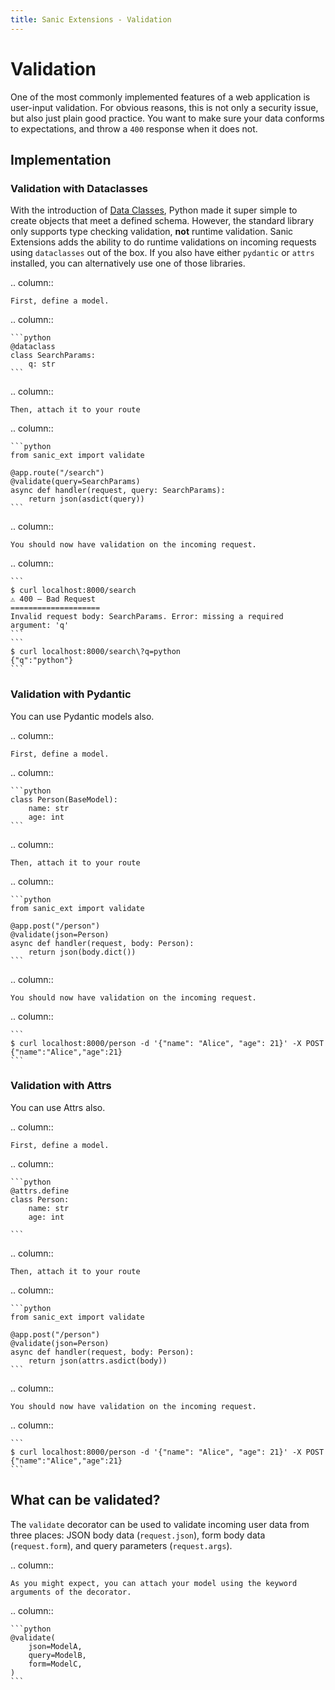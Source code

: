 ```yaml
---
title: Sanic Extensions - Validation
---
```


# Validation

One of the most commonly implemented features of a web application is user-input validation. For obvious reasons, this is not only a security issue, but also just plain good practice. You want to make sure your data conforms to expectations, and throw a `400` response when it does not.

## Implementation

### Validation with Dataclasses

With the introduction of [Data Classes](https://docs.python.org/3/library/dataclasses.html), Python made it super simple to create objects that meet a defined schema. However, the standard library only supports type checking validation, **not** runtime validation. Sanic Extensions adds the ability to do runtime validations on incoming requests using `dataclasses` out of the box. If you also have either `pydantic` or `attrs` installed, you can alternatively use one of those libraries.

.. column::

```
First, define a model.
```

.. column::

````
```python
@dataclass
class SearchParams:
    q: str
```
````

.. column::

```
Then, attach it to your route
```

.. column::

````
```python
from sanic_ext import validate

@app.route("/search")
@validate(query=SearchParams)
async def handler(request, query: SearchParams):
    return json(asdict(query))
```
````

.. column::

```
You should now have validation on the incoming request.
```

.. column::

````
```
$ curl localhost:8000/search                                       
⚠️ 400 — Bad Request
====================
Invalid request body: SearchParams. Error: missing a required argument: 'q'
```
```
$ curl localhost:8000/search\?q=python                             
{"q":"python"}
```
````

### Validation with Pydantic

You can use Pydantic models also.

.. column::

```
First, define a model.
```

.. column::

````
```python
class Person(BaseModel):
    name: str
    age: int
```
````

.. column::

```
Then, attach it to your route
```

.. column::

````
```python
from sanic_ext import validate

@app.post("/person")
@validate(json=Person)
async def handler(request, body: Person):
    return json(body.dict())
```
````

.. column::

```
You should now have validation on the incoming request.
```

.. column::

````
```
$ curl localhost:8000/person -d '{"name": "Alice", "age": 21}' -X POST  
{"name":"Alice","age":21}
```
````

### Validation with Attrs

You can use Attrs also.

.. column::

```
First, define a model.
```

.. column::

````
```python
@attrs.define
class Person:
    name: str
    age: int

```
````

.. column::

```
Then, attach it to your route
```

.. column::

````
```python
from sanic_ext import validate

@app.post("/person")
@validate(json=Person)
async def handler(request, body: Person):
    return json(attrs.asdict(body))
```
````

.. column::

```
You should now have validation on the incoming request.
```

.. column::

````
```
$ curl localhost:8000/person -d '{"name": "Alice", "age": 21}' -X POST  
{"name":"Alice","age":21}
```
````

## What can be validated?

The `validate` decorator can be used to validate incoming user data from three places: JSON body data (`request.json`), form body data (`request.form`), and query parameters (`request.args`).

.. column::

```
As you might expect, you can attach your model using the keyword arguments of the decorator.
```

.. column::

````
```python
@validate(
    json=ModelA,
    query=ModelB,
    form=ModelC,
)
```
````

